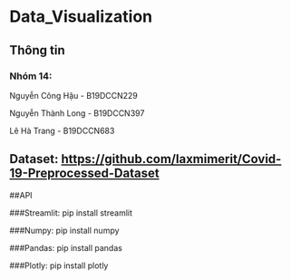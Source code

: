 # Data_Visualization
## Thông tin
### Nhóm 14:
Nguyễn Công Hậu - B19DCCN229 

Nguyễn Thành Long - B19DCCN397

Lê Hà Trang - B19DCCN683

## Dataset: https://github.com/laxmimerit/Covid-19-Preprocessed-Dataset


##API

###Streamlit: pip install streamlit

###Numpy: pip install numpy

###Pandas: pip install pandas

###Plotly: pip install plotly

